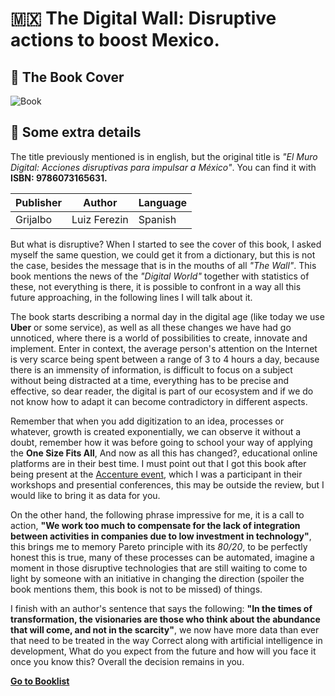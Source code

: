 # :mexico: The Digital Wall: Disruptive actions to boost Mexico. 

## :paperclip: The Book Cover
![Book](https://www.elsotano.com/cover/438/1/1/358-450/muro-digital-el/9786073165624.jpg)

## :pushpin: Some extra details
The title previously mentioned is in english, but the original title is *"El Muro Digital: Acciones disruptivas para impulsar a México"*. You can find it with **ISBN: 9786073165631.**

| Publisher | Author | Language
|--|--|--|
| Grijalbo | Luiz Ferezin | Spanish |

But what is disruptive? When I started to see the cover of this book, I asked myself the same question, we could get it from a dictionary, but this is not the case, besides the message that is in the mouths of all *"The Wall"*. This book mentions the news of the *"Digital World"* together with statistics of these, not everything is there, it is possible to confront in a way all this future approaching, in the following lines I will talk about it.

The book starts describing a normal day in the digital age (like today we use **Uber** or some service), as well as all these changes we have had go unnoticed, where there is a world of possibilities to create, innovate and implement. Enter in context, the average person's attention on the Internet is very scarce being spent between a range of 3 to 4 hours a day, because there is an immensity of information, is difficult to focus on a subject without being distracted at a time, everything has to be precise and effective, so dear reader, the digital is part of our ecosystem and if we do not know how to adapt it can become contradictory in different aspects.

Remember that when you add digitization to an idea, processes or whatever, growth is created exponentially, we can observe it without a doubt, remember how it was before going to school your way of applying the **One Size Fits All**, And now as all this has changed?, educational online platforms are in their best time.
I must point out that I got this book after being present at the [Accenture event](https://www.accenture.com/mx-es/event-mexico-now-monterrey), which I was a participant in their workshops and presential conferences, this may be outside the review, but I would like to bring it as data for you.

On the other hand, the following phrase impressive for me, it is a call to action, **"We work too much to compensate for the lack of integration between activities in companies due to low investment in technology"**, this brings me to memory Pareto principle with its *80/20*, to be perfectly honest this is true, many of these processes can be automated, imagine a moment in those disruptive technologies that are still waiting to come to light by someone with an initiative in changing the direction (spoiler the book mentions them, this book is not to be missed) of things.

I finish with an author's sentence that says the following: **"In the times of transformation, the visionaries are those who think about the abundance that will come, and not in the scarcity"**, we now have more data than ever that need to be treated in the way Correct along with artificial intelligence in development, What do you expect from the future and how will you face it once you know this? Overall the decision remains in you.
 
 [**Go to Booklist**](https://github.com/dev-oswld/Reviews-about-interesting-books/blob/master/README.md)
